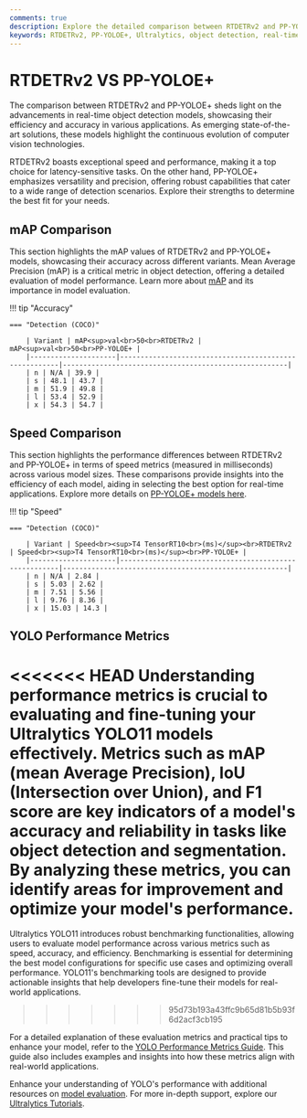 ```yaml
---
comments: true
description: Explore the detailed comparison between RTDETRv2 and PP-YOLOE+, two leading models in real-time object detection. Understand their performance, efficiency, and adaptability for applications in edge AI and computer vision, powered by cutting-edge technologies.
keywords: RTDETRv2, PP-YOLOE+, Ultralytics, object detection, real-time AI, edge AI, computer vision, model comparison, AI performance
---
```


# RTDETRv2 VS PP-YOLOE+

The comparison between RTDETRv2 and PP-YOLOE+ sheds light on the advancements in real-time object detection models, showcasing their efficiency and accuracy in various applications. As emerging state-of-the-art solutions, these models highlight the continuous evolution of computer vision technologies.

RTDETRv2 boasts exceptional speed and performance, making it a top choice for latency-sensitive tasks. On the other hand, PP-YOLOE+ emphasizes versatility and precision, offering robust capabilities that cater to a wide range of detection scenarios. Explore their strengths to determine the best fit for your needs.

## mAP Comparison

This section highlights the mAP values of RTDETRv2 and PP-YOLOE+ models, showcasing their accuracy across different variants. Mean Average Precision (mAP) is a critical metric in object detection, offering a detailed evaluation of model performance. Learn more about [mAP](https://www.ultralytics.com/glossary/mean-average-precision-map) and its importance in model evaluation.

!!! tip "Accuracy"

    === "Detection (COCO)"

    	| Variant | mAP<sup>val<br>50<br>RTDETRv2 | mAP<sup>val<br>50<br>PP-YOLOE+ |
    	|---------------------|-------------------------------------------------------|-------------------------------------------------------|
    	| n | N/A | 39.9 |
    	| s | 48.1 | 43.7 |
    	| m | 51.9 | 49.8 |
    	| l | 53.4 | 52.9 |
    	| x | 54.3 | 54.7 |


## Speed Comparison

This section highlights the performance differences between RTDETRv2 and PP-YOLOE+ in terms of speed metrics (measured in milliseconds) across various model sizes. These comparisons provide insights into the efficiency of each model, aiding in selecting the best option for real-time applications. Explore more details on [PP-YOLOE+ models here](https://github.com/PaddlePaddle/PaddleDetection).

!!! tip "Speed"

    === "Detection (COCO)"

    	| Variant | Speed<br><sup>T4 TensorRT10<br>(ms)</sup><br>RTDETRv2 | Speed<br><sup>T4 TensorRT10<br>(ms)</sup><br>PP-YOLOE+ |
    	|---------------------|-------------------------------------------------------|-------------------------------------------------------|
    	| n | N/A | 2.84 |
    	| s | 5.03 | 2.62 |
    	| m | 7.51 | 5.56 |
    	| l | 9.76 | 8.36 |
    	| x | 15.03 | 14.3 |

## YOLO Performance Metrics

<<<<<<< HEAD
Understanding performance metrics is crucial to evaluating and fine-tuning your Ultralytics YOLO11 models effectively. Metrics such as mAP (mean Average Precision), IoU (Intersection over Union), and F1 score are key indicators of a model's accuracy and reliability in tasks like object detection and segmentation. By analyzing these metrics, you can identify areas for improvement and optimize your model's performance.
=======
Ultralytics YOLO11 introduces robust benchmarking functionalities, allowing users to evaluate model performance across various metrics such as speed, accuracy, and efficiency. Benchmarking is essential for determining the best model configurations for specific use cases and optimizing overall performance. YOLO11's benchmarking tools are designed to provide actionable insights that help developers fine-tune their models for real-world applications.

> > > > > > > 95d73b193a43ffc9b65d81b5b93f6d2acf3cb195

For a detailed explanation of these evaluation metrics and practical tips to enhance your model, refer to the [YOLO Performance Metrics Guide](https://docs.ultralytics.com/guides/yolo-performance-metrics/). This guide also includes examples and insights into how these metrics align with real-world applications.

Enhance your understanding of YOLO's performance with additional resources on [model evaluation](https://www.ultralytics.com/blog/all-you-need-to-know-about-ultralytics-yolo11-and-its-applications). For more in-depth support, explore our [Ultralytics Tutorials](https://docs.ultralytics.com/guides/).
